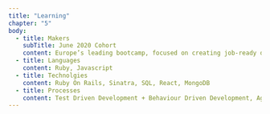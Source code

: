 ```yaml
---
title: "Learning"
chapter: "5"
body:
  - title: Makers
    subTitle: June 2020 Cohort
    content: Europe’s leading bootcamp, focused on creating job-ready developers with an agile and pragmatic approach to development
  - title: Languages
    content: Ruby, Javascript
  - title: Technolgies
    content: Ruby On Rails, Sinatra, SQL, React, MongoDB
  - title: Processes
    content: Test Driven Development + Behaviour Driven Development, Agile, Object Oriented Programming
---
```

